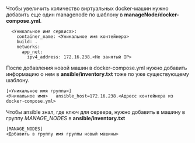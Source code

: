 Чтобы увеличить количество виртуальных docker-машин нужно добавить еще один managenode по шаблону в **manageNode/docker-compose.yml**.  
```
  <Уникальное имя сервиса>:
    container_name: <Уникальное имя контейнера>
    build: .
    networks:
      app_net:
        ipv4_address: 172.16.238.<Не занятый IP>
```

После добавления новой машин в docker-compose.yml нужно добавить информацию о нем в **ansible/inventory.txt** тоже по уже существующему шаблону. 
```
[<Уникальное имя группы>]
<Уникальное имя>   ansible_host=172.16.238.<Адресс контейнера из docker-compose.yml>
```

Чтобы ansible знал, где ключ для сервера, нужно добавить в машину в группу *MANAGE_NODES* в **ansible/inventory.txt**
```
[MANAGE_NODES]
<Добавить в группу имя группы новый машины>
```